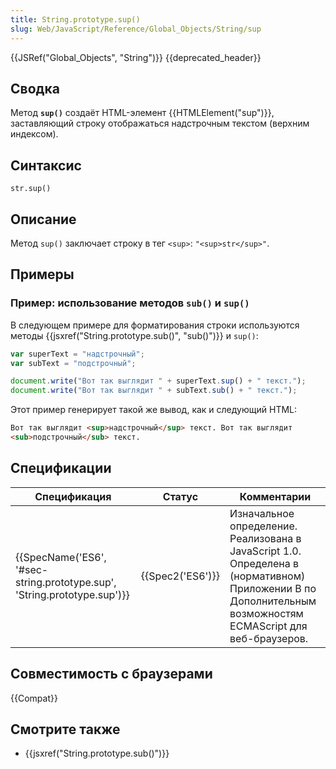 ```yaml
---
title: String.prototype.sup()
slug: Web/JavaScript/Reference/Global_Objects/String/sup
---
```


{{JSRef("Global_Objects", "String")}} {{deprecated_header}}

## Сводка

Метод **`sup()`** создаёт HTML-элемент {{HTMLElement("sup")}}, заставляющий строку отображаться надстрочным текстом (верхним индексом).

## Синтаксис

```
str.sup()
```

## Описание

Метод `sup()` заключает строку в тег `<sup>`: `"<sup>str</sup>"`.

## Примеры

### Пример: использование методов `sub()` и `sup()`

В следующем примере для форматирования строки используются методы {{jsxref("String.prototype.sub()", "sub()")}} и `sup()`:

```js
var superText = "надстрочный";
var subText = "подстрочный";

document.write("Вот так выглядит " + superText.sup() + " текст.");
document.write("Вот так выглядит " + subText.sub() + " текст.");
```

Этот пример генерирует такой же вывод, как и следующий HTML:

```html
Вот так выглядит <sup>надстрочный</sup> текст. Вот так выглядит
<sub>подстрочный</sub> текст.
```

## Спецификации

| Спецификация                                                             | Статус           | Комментарии                                                                                                                                                 |
| ------------------------------------------------------------------------ | ---------------- | ----------------------------------------------------------------------------------------------------------------------------------------------------------- |
| {{SpecName('ES6', '#sec-string.prototype.sup', 'String.prototype.sup')}} | {{Spec2('ES6')}} | Изначальное определение. Реализована в JavaScript 1.0. Определена в (нормативном) Приложении B по Дополнительным возможностям ECMAScript для веб-браузеров. |

## Совместимость с браузерами

{{Compat}}

## Смотрите также

- {{jsxref("String.prototype.sub()")}}
